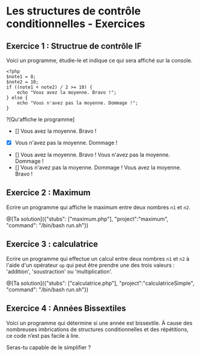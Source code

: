 # Les structures de contrôle conditionnelles - Exercices

## Exercice 1 : Structrue de contrôle IF

Voici un programme, étudie-le et indique ce qui sera affiché sur la console.

```
<?php
$note1 = 8;
$note2 = 10;
if ((note1 + note2) / 2 >= 10) {
    echo "Vous avez la moyenne. Bravo !";
} else {
    echo "Vous n'avez pas la moyenne. Dommage !";
}

```

?[Qu'affiche le programme]
- [] Vous avez la moyenne. Bravo !
- [X] Vous n'avez pas la moyenne. Dommage !
- [] Vous avez la moyenne. Bravo ! Vous n'avez pas la moyenne. Dommage !
- [] Vous n'avez pas la moyenne. Dommage ! Vous avez la moyenne. Bravo !

## Exercice 2 : Maximum

Ecrire un programme qui affiche le maximum entre deux nombres `n1` et `n2`.

@[Ta solution]({"stubs": ["maximum.php"], "project":"maximum", "command": "/bin/bash run.sh"})

## Exercice 3 : calculatrice

Ecrire un programme qui effectue un calcul entre deux nombres `n1` et `n2` à l'aide
d'un opérateur `op` qui peut être prendre une des trois valeurs : 'addition', 'soustraction' ou 'multiplication'.

@[Ta solution]({"stubs": ["calculatrice.php"], "project":"calculatriceSimple", "command": "/bin/bash run.sh"})

## Exercice 4 : Années Bissextiles

Voici un programme qui détermine si une année est bissextile. 
À cause des nombreuses imbrications de structures conditionnelles et des répétitions, ce code n’est pas facile à lire. 

Seras-tu capable de le simplifier ?


